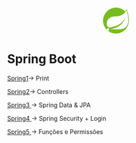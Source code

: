 <p align="center">
<img  height="60" width="60" src="https://github.com/devicons/devicon/blob/master/icons/spring/spring-original.svg">
</p>

<h1 >Spring Boot</h1>

<p><a href="https://github.com/Makeavel/spring-boot/tree/master/spring1">Spring1</a>-> Print </p>
<p><a href="https://github.com/Makeavel/spring-boot/tree/master/spring2">Spring2</a>-> Controllers</p>
<p><a href="https://github.com/Makeavel/spring-boot/tree/master/spring3">Spring3 </a>-> Spring Data & JPA</p>
<p><a href="https://github.com/Makeavel/spring-boot/tree/master/spring4">Spring4 </a>-> Spring Security + Login</p>
<p><a href="https://github.com/Makeavel/spring-boot/tree/master/spring5">Spring5 </a>-> Funções e Permissões</p>
